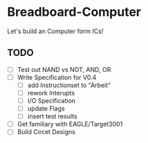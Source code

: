 # Breadboard-Computer
Let's build an Computer form ICs!

## TODO
- [ ] Test out NAND vs NOT, AND, OR
- [ ] Write Specification for V0.4
  - [ ] add Instructionset to "Arbeit"
  - [ ] rework Interupts
  - [ ] I/O Specification
  - [ ] update Flags
  - [ ] insert test results
- [ ] Get familiary with EAGLE/Target3001
- [ ] Build Circet Designs
